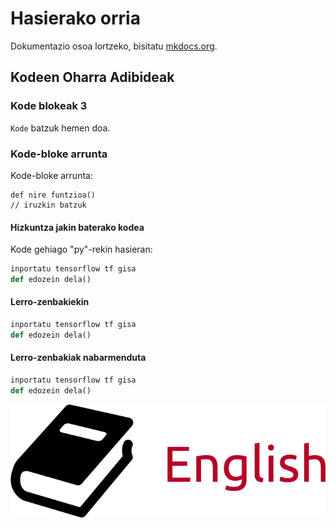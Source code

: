 # Hasierako orria

Dokumentazio osoa lortzeko, bisitatu [mkdocs.org](https://www.mkdocs.org).

## Kodeen Oharra Adibideak

### Kode blokeak 3


`Kode` batzuk hemen doa.

### Kode-bloke arrunta

Kode-bloke arrunta:

```
def nire funtzioa()
// iruzkin batzuk

```

#### Hizkuntza jakin baterako kodea

Kode gehiago "py"-rekin hasieran:

``` py title="bubble_sort.py"
inportatu tensorflow tf gisa
def edozein dela()
```

#### Lerro-zenbakiekin

``` py linenums="1"
inportatu tensorflow tf gisa
def edozein dela()
```

#### Lerro-zenbakiak nabarmenduta

``` py hl_lines="2"
inportatu tensorflow tf gisa
def edozein dela()
```

![localized image](image.png)
